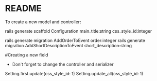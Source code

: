 # README

To create a new model and controller:

rails generate scaffold Configuration main_title:string css_style_id:integer


rails generate migration AddOrderToEvent order:integer
rails generate migration AddShortDescriptionToEvent short_description:string

#Creating a new field
  - Don't forget to change the controller and serializer


  Setting.first.update(css_style_id: 1)
Setting.update_all(css_style_id: 1)
